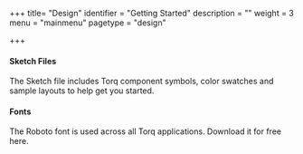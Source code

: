 +++
title= "Design"
identifier = "Getting Started"
description = ""
weight = 3
menu = "mainmenu"
pagetype = "design"

+++

#### Sketch Files

The Sketch file includes Torq component symbols, color swatches and sample layouts to help get you started.



#### Fonts

The Roboto font is used across all Torq applications. Download it for free here.

